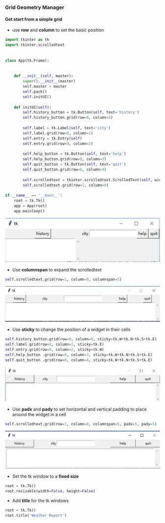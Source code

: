 ### Grid Geometry Manager

#### Get start from a simple grid
* use **row** and **column** to set the basic position

```python
import tkinter as tk
import tkinter.scrolledtext


class App(tk.Frame):


    def __init__(self, master):
        super().__init__(master)
        self.master = master
        self.pack()
        self.initUI()

    def initUI(self):
        self.history_button = tk.Button(self, text='history')
        self.history_button.grid(row=0, column=0)

        self.label = tk.Label(self, text='city')
        self.label.grid(row=0, column=1)
        self.entry = tk.Entry(self)
        self.entry.grid(row=0, column=2)

        self.help_button = tk.Button(self, text='help')
        self.help_button.grid(row=0, column=3)
        self.quit_button = tk.Button(self, text='quit')
        self.quit_button.grid(row=0, column=4)

        self.scrolledtext = tkinter.scrolledtext.ScrolledText(self, width=30, height=5)
        self.scrolledtext.grid(row=1, column=0)

if __name__ == '__main__':
    root = tk.Tk()
    app = App(root)
    app.mainloop()
```
![](assets/ch2/grid0.PNG)

* Use **columnspan** to expand the scrolledtext

```python
self.scrolledtext.grid(row=1, column=0, columnspan=5)
```
![](assets/ch2/grid1.PNG)

* Use **sticky** to change the position of a widget in their cells

```python
self.history_button.grid(row=0, column=0, sticky=tk.W+tk.N+tk.S+tk.E)
self.label.grid(row=0, column=1, sticky=tk.E)
self.entry.grid(row=0, column=2, sticky=tk.W)
self.help_button .grid(row=0, column=3, sticky=tk.W+tk.N+tk.S+tk.E)
self.quit_button .grid(row=0, column=4, sticky=tk.W+tk.N+tk.S+tk.E)
```
![](assets/ch2/grid2.PNG)

* Use **padx** and **pady** to set horizontal and vertical padding to place around the widget in a cell

```python
self.scrolledtext.grid(row=1, column=0, columnspan=5, padx=5, pady=5)
```
![](assets/ch2/grid3.PNG)

* Set the tk window to a **fixed size**

```python
root = tk.Tk()
root.resizable(width=False, height=False)
```
* Add **title** for the tk windows

```python
root = tk.Tk()
root.title('Weather Report')
```










